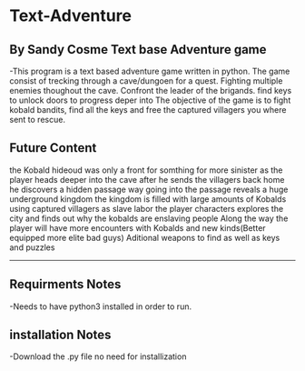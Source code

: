 # Text-Adventure
By Sandy Cosme 
Text base Adventure game
---------------------------------------------------------
-This program is a text based adventure game written in python.
The game consist of trecking through a cave/dungoen for a quest.
Fighting multiple enemies thoughout the cave.
Confront the leader of the brigands.
find keys to unlock doors to progress deper into 
The objective of the game is to fight kobald bandits, find all the keys and free the captured villagers you where sent to rescue.

Future Content
--------------------------------------------------------
the Kobald hideoud was only a front for somthing for more sinister
as the player heads deeper into the cave after he sends the villagers back home he discovers a hidden passage way
going into the passage reveals a huge underground kingdom
the kingdom is filled with large amounts of Kobalds using captured villagers as slave labor 
the player characters explores the city and finds out why the kobalds are enslaving people
Along the way the player will have more encounters with Kobalds and new kinds(Better equipped more elite bad guys)
Aditional weapons to find as well as keys and puzzles 



--------------------------------------------------------
Requirments Notes
--------------------------------------------------------
-Needs to have python3 installed in order to run.

installation Notes
-----------------------------------------------
-Download the .py file no need for installization

